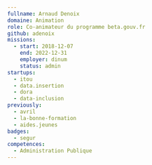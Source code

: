 ```yaml
---
fullname: Arnaud Denoix
domaine: Animation
role: Co-animateur du programme beta.gouv.fr
github: adenoix
missions:
  - start: 2018-12-07
    end: 2022-12-31
    employer: dinum
    status: admin
startups:
  - itou
  - data.insertion
  - dora
  - data-inclusion
previously:
  - avril
  - la-bonne-formation
  - aides.jeunes
badges:
  - segur
competences:
  - Administration Publique
---
```

